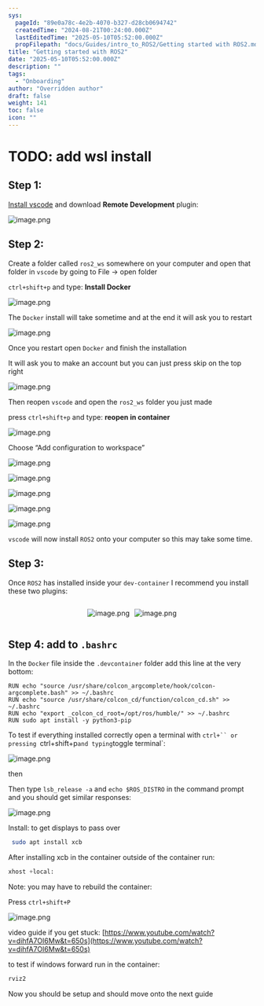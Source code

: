 ```yaml
---
sys:
  pageId: "89e0a78c-4e2b-4070-b327-d28cb0694742"
  createdTime: "2024-08-21T00:24:00.000Z"
  lastEditedTime: "2025-05-10T05:52:00.000Z"
  propFilepath: "docs/Guides/intro_to_ROS2/Getting started with ROS2.md"
title: "Getting started with ROS2"
date: "2025-05-10T05:52:00.000Z"
description: ""
tags:
  - "Onboarding"
author: "Overridden author"
draft: false
weight: 141
toc: false
icon: ""
---
```


# TODO: add wsl install

## Step 1:

[Install vscode](https://code.visualstudio.com/download) and download **Remote Development** plugin:

![image.png](https://prod-files-secure.s3.us-west-2.amazonaws.com/d518164a-d88e-44d1-a4ee-3adb3bd8bce0/efb52993-1881-4a40-b95e-6f020334f022/image.png?X-Amz-Algorithm=AWS4-HMAC-SHA256&X-Amz-Content-Sha256=UNSIGNED-PAYLOAD&X-Amz-Credential=ASIAZI2LB4662YE4ADS5%2F20250612%2Fus-west-2%2Fs3%2Faws4_request&X-Amz-Date=20250612T050956Z&X-Amz-Expires=3600&X-Amz-Security-Token=IQoJb3JpZ2luX2VjEAwaCXVzLXdlc3QtMiJHMEUCIQCJPdtJLM%2BIspAufzfpi%2FMYmvHGorCqa%2FKepruf%2Fw5eogIgAbMh%2BYRwJV6VKIkKF68kx4jVuxs7rTn6OzCeXKkb5XgqiAQI5P%2F%2F%2F%2F%2F%2F%2F%2F%2F%2FARAAGgw2Mzc0MjMxODM4MDUiDIqCHLjjA0QeXCOoHircA1tTrcPbdTlcRoV3EclV2nWHzm6jp%2B7l4AyHhXNSDKv%2FVWu6QtzDa752z2jnHfGpORRQgOGBgPYHxnNnC01HmRqlXGNSZqFgqE0uyouuzri4EbQPRtbnAnTfX%2BS2QtceWgYNTwxZkndeM7YJLd4oyhYU3Bpd53DIdvDknxO7FFufN1RvMTymYGDC0iD8UNxhdtRROq6wg6RBDlVMKCaWFCo8IO7q5lynqs51qWDC0X1ARiNkerFRblpOcpN4zaBuELAUtV5i6W7dV94TIlN%2FGrdCu%2BxtO%2BdKOBiZY7%2BaHtvKrEnKza9EOSCwYNoXsP%2Bn6jQpf2TgRdrf4NFJR5sIFIau6m1erIksvjr4EQTYvAYPugWtLZBWlWZmjfFnlB%2BjHcpnRCfNYFv4%2Fgp9yRcmmxuZU6M3rjJS8nvz83DrzT1Wb0FBkLyf4PNW8Ebwc2PGHJ3H9QljSYxuuqFPtvTTU1gg3N7Zrqh%2BSy7HIgMi8YcEg1MSUK%2Fh3laspR%2FpdBHmDAc4iSUWhyUSIIqAv6crS%2BV%2BkAtzeqhaG4%2Fukkziqf1QwewVNvtrvMNdPjFV3ugAumxp%2Fr0eeRpK5gZA8aOmg8KBG6JV4koAKAdErGpJV%2B364mKA1PRxVr8mNz7eMISUqcIGOqUBPF1TufudMrEi%2BgSg27fpoU8oiolyC0fV2wO3GA%2Bc%2BGEESkZtO6G7xaEfUgLDFZ5EUmrvxBCP5SuWHaeLHX9kHA7tCbmk86dFhXOPOVPQVv1zPDQ7DBgor%2BNeuiV5ljqdP4Glk484ya%2B2tOJPdap9IV8GrE%2B%2BGyqf63reykKiwwDinn97fRe2gM3427N4pTMsXhRN12iBBLp68m%2F4s7zw8fJwfrh8&X-Amz-Signature=469cb7f81026ecd99366a09e0800a5d0384bb4ad0f8cab44ff06bfbe68541ad0&X-Amz-SignedHeaders=host&x-amz-checksum-mode=ENABLED&x-id=GetObject)

## Step 2:

Create a folder called `ros2_ws` somewhere on your computer and open that folder in `vscode` by going to File → open folder 

`ctrl+shift+p` and type: **Install Docker**

![image.png](https://prod-files-secure.s3.us-west-2.amazonaws.com/d518164a-d88e-44d1-a4ee-3adb3bd8bce0/2269dc0e-1cd5-47ff-bceb-c04ad9b2eab0/image.png?X-Amz-Algorithm=AWS4-HMAC-SHA256&X-Amz-Content-Sha256=UNSIGNED-PAYLOAD&X-Amz-Credential=ASIAZI2LB4662YE4ADS5%2F20250612%2Fus-west-2%2Fs3%2Faws4_request&X-Amz-Date=20250612T050956Z&X-Amz-Expires=3600&X-Amz-Security-Token=IQoJb3JpZ2luX2VjEAwaCXVzLXdlc3QtMiJHMEUCIQCJPdtJLM%2BIspAufzfpi%2FMYmvHGorCqa%2FKepruf%2Fw5eogIgAbMh%2BYRwJV6VKIkKF68kx4jVuxs7rTn6OzCeXKkb5XgqiAQI5P%2F%2F%2F%2F%2F%2F%2F%2F%2F%2FARAAGgw2Mzc0MjMxODM4MDUiDIqCHLjjA0QeXCOoHircA1tTrcPbdTlcRoV3EclV2nWHzm6jp%2B7l4AyHhXNSDKv%2FVWu6QtzDa752z2jnHfGpORRQgOGBgPYHxnNnC01HmRqlXGNSZqFgqE0uyouuzri4EbQPRtbnAnTfX%2BS2QtceWgYNTwxZkndeM7YJLd4oyhYU3Bpd53DIdvDknxO7FFufN1RvMTymYGDC0iD8UNxhdtRROq6wg6RBDlVMKCaWFCo8IO7q5lynqs51qWDC0X1ARiNkerFRblpOcpN4zaBuELAUtV5i6W7dV94TIlN%2FGrdCu%2BxtO%2BdKOBiZY7%2BaHtvKrEnKza9EOSCwYNoXsP%2Bn6jQpf2TgRdrf4NFJR5sIFIau6m1erIksvjr4EQTYvAYPugWtLZBWlWZmjfFnlB%2BjHcpnRCfNYFv4%2Fgp9yRcmmxuZU6M3rjJS8nvz83DrzT1Wb0FBkLyf4PNW8Ebwc2PGHJ3H9QljSYxuuqFPtvTTU1gg3N7Zrqh%2BSy7HIgMi8YcEg1MSUK%2Fh3laspR%2FpdBHmDAc4iSUWhyUSIIqAv6crS%2BV%2BkAtzeqhaG4%2Fukkziqf1QwewVNvtrvMNdPjFV3ugAumxp%2Fr0eeRpK5gZA8aOmg8KBG6JV4koAKAdErGpJV%2B364mKA1PRxVr8mNz7eMISUqcIGOqUBPF1TufudMrEi%2BgSg27fpoU8oiolyC0fV2wO3GA%2Bc%2BGEESkZtO6G7xaEfUgLDFZ5EUmrvxBCP5SuWHaeLHX9kHA7tCbmk86dFhXOPOVPQVv1zPDQ7DBgor%2BNeuiV5ljqdP4Glk484ya%2B2tOJPdap9IV8GrE%2B%2BGyqf63reykKiwwDinn97fRe2gM3427N4pTMsXhRN12iBBLp68m%2F4s7zw8fJwfrh8&X-Amz-Signature=a08442d2f3ab6e68ef0f57d9ae1ffc98d68b00fb6242e7712bb544d617e5a866&X-Amz-SignedHeaders=host&x-amz-checksum-mode=ENABLED&x-id=GetObject)

The `Docker` install will take sometime and at the end it will ask you to restart

![image.png](https://prod-files-secure.s3.us-west-2.amazonaws.com/d518164a-d88e-44d1-a4ee-3adb3bd8bce0/ed233f78-be33-4b1f-b89c-9c346c0e961e/image.png?X-Amz-Algorithm=AWS4-HMAC-SHA256&X-Amz-Content-Sha256=UNSIGNED-PAYLOAD&X-Amz-Credential=ASIAZI2LB4662YE4ADS5%2F20250612%2Fus-west-2%2Fs3%2Faws4_request&X-Amz-Date=20250612T050956Z&X-Amz-Expires=3600&X-Amz-Security-Token=IQoJb3JpZ2luX2VjEAwaCXVzLXdlc3QtMiJHMEUCIQCJPdtJLM%2BIspAufzfpi%2FMYmvHGorCqa%2FKepruf%2Fw5eogIgAbMh%2BYRwJV6VKIkKF68kx4jVuxs7rTn6OzCeXKkb5XgqiAQI5P%2F%2F%2F%2F%2F%2F%2F%2F%2F%2FARAAGgw2Mzc0MjMxODM4MDUiDIqCHLjjA0QeXCOoHircA1tTrcPbdTlcRoV3EclV2nWHzm6jp%2B7l4AyHhXNSDKv%2FVWu6QtzDa752z2jnHfGpORRQgOGBgPYHxnNnC01HmRqlXGNSZqFgqE0uyouuzri4EbQPRtbnAnTfX%2BS2QtceWgYNTwxZkndeM7YJLd4oyhYU3Bpd53DIdvDknxO7FFufN1RvMTymYGDC0iD8UNxhdtRROq6wg6RBDlVMKCaWFCo8IO7q5lynqs51qWDC0X1ARiNkerFRblpOcpN4zaBuELAUtV5i6W7dV94TIlN%2FGrdCu%2BxtO%2BdKOBiZY7%2BaHtvKrEnKza9EOSCwYNoXsP%2Bn6jQpf2TgRdrf4NFJR5sIFIau6m1erIksvjr4EQTYvAYPugWtLZBWlWZmjfFnlB%2BjHcpnRCfNYFv4%2Fgp9yRcmmxuZU6M3rjJS8nvz83DrzT1Wb0FBkLyf4PNW8Ebwc2PGHJ3H9QljSYxuuqFPtvTTU1gg3N7Zrqh%2BSy7HIgMi8YcEg1MSUK%2Fh3laspR%2FpdBHmDAc4iSUWhyUSIIqAv6crS%2BV%2BkAtzeqhaG4%2Fukkziqf1QwewVNvtrvMNdPjFV3ugAumxp%2Fr0eeRpK5gZA8aOmg8KBG6JV4koAKAdErGpJV%2B364mKA1PRxVr8mNz7eMISUqcIGOqUBPF1TufudMrEi%2BgSg27fpoU8oiolyC0fV2wO3GA%2Bc%2BGEESkZtO6G7xaEfUgLDFZ5EUmrvxBCP5SuWHaeLHX9kHA7tCbmk86dFhXOPOVPQVv1zPDQ7DBgor%2BNeuiV5ljqdP4Glk484ya%2B2tOJPdap9IV8GrE%2B%2BGyqf63reykKiwwDinn97fRe2gM3427N4pTMsXhRN12iBBLp68m%2F4s7zw8fJwfrh8&X-Amz-Signature=194c72557f16e06d09697e50fac09e46ee4c8991e175063bec44936a14a68996&X-Amz-SignedHeaders=host&x-amz-checksum-mode=ENABLED&x-id=GetObject)

Once you restart open `Docker` and finish the installation

It will ask you to make an account but you can just press skip on the top right

![image.png](https://prod-files-secure.s3.us-west-2.amazonaws.com/d518164a-d88e-44d1-a4ee-3adb3bd8bce0/21010ad9-1659-4fd9-9f59-9932a09b2a3d/image.png?X-Amz-Algorithm=AWS4-HMAC-SHA256&X-Amz-Content-Sha256=UNSIGNED-PAYLOAD&X-Amz-Credential=ASIAZI2LB4662YE4ADS5%2F20250612%2Fus-west-2%2Fs3%2Faws4_request&X-Amz-Date=20250612T050956Z&X-Amz-Expires=3600&X-Amz-Security-Token=IQoJb3JpZ2luX2VjEAwaCXVzLXdlc3QtMiJHMEUCIQCJPdtJLM%2BIspAufzfpi%2FMYmvHGorCqa%2FKepruf%2Fw5eogIgAbMh%2BYRwJV6VKIkKF68kx4jVuxs7rTn6OzCeXKkb5XgqiAQI5P%2F%2F%2F%2F%2F%2F%2F%2F%2F%2FARAAGgw2Mzc0MjMxODM4MDUiDIqCHLjjA0QeXCOoHircA1tTrcPbdTlcRoV3EclV2nWHzm6jp%2B7l4AyHhXNSDKv%2FVWu6QtzDa752z2jnHfGpORRQgOGBgPYHxnNnC01HmRqlXGNSZqFgqE0uyouuzri4EbQPRtbnAnTfX%2BS2QtceWgYNTwxZkndeM7YJLd4oyhYU3Bpd53DIdvDknxO7FFufN1RvMTymYGDC0iD8UNxhdtRROq6wg6RBDlVMKCaWFCo8IO7q5lynqs51qWDC0X1ARiNkerFRblpOcpN4zaBuELAUtV5i6W7dV94TIlN%2FGrdCu%2BxtO%2BdKOBiZY7%2BaHtvKrEnKza9EOSCwYNoXsP%2Bn6jQpf2TgRdrf4NFJR5sIFIau6m1erIksvjr4EQTYvAYPugWtLZBWlWZmjfFnlB%2BjHcpnRCfNYFv4%2Fgp9yRcmmxuZU6M3rjJS8nvz83DrzT1Wb0FBkLyf4PNW8Ebwc2PGHJ3H9QljSYxuuqFPtvTTU1gg3N7Zrqh%2BSy7HIgMi8YcEg1MSUK%2Fh3laspR%2FpdBHmDAc4iSUWhyUSIIqAv6crS%2BV%2BkAtzeqhaG4%2Fukkziqf1QwewVNvtrvMNdPjFV3ugAumxp%2Fr0eeRpK5gZA8aOmg8KBG6JV4koAKAdErGpJV%2B364mKA1PRxVr8mNz7eMISUqcIGOqUBPF1TufudMrEi%2BgSg27fpoU8oiolyC0fV2wO3GA%2Bc%2BGEESkZtO6G7xaEfUgLDFZ5EUmrvxBCP5SuWHaeLHX9kHA7tCbmk86dFhXOPOVPQVv1zPDQ7DBgor%2BNeuiV5ljqdP4Glk484ya%2B2tOJPdap9IV8GrE%2B%2BGyqf63reykKiwwDinn97fRe2gM3427N4pTMsXhRN12iBBLp68m%2F4s7zw8fJwfrh8&X-Amz-Signature=ba177019424130d37b2c3ae1aff5800478695c0cd43fc59c899c8bc0b8ffc040&X-Amz-SignedHeaders=host&x-amz-checksum-mode=ENABLED&x-id=GetObject)

Then reopen `vscode` and open the `ros2_ws` folder you just made

press `ctrl+shift+p` and type: **reopen in container**

![image.png](https://prod-files-secure.s3.us-west-2.amazonaws.com/d518164a-d88e-44d1-a4ee-3adb3bd8bce0/4e93b8c2-41ad-488c-8095-c74205196118/image.png?X-Amz-Algorithm=AWS4-HMAC-SHA256&X-Amz-Content-Sha256=UNSIGNED-PAYLOAD&X-Amz-Credential=ASIAZI2LB4662YE4ADS5%2F20250612%2Fus-west-2%2Fs3%2Faws4_request&X-Amz-Date=20250612T050956Z&X-Amz-Expires=3600&X-Amz-Security-Token=IQoJb3JpZ2luX2VjEAwaCXVzLXdlc3QtMiJHMEUCIQCJPdtJLM%2BIspAufzfpi%2FMYmvHGorCqa%2FKepruf%2Fw5eogIgAbMh%2BYRwJV6VKIkKF68kx4jVuxs7rTn6OzCeXKkb5XgqiAQI5P%2F%2F%2F%2F%2F%2F%2F%2F%2F%2FARAAGgw2Mzc0MjMxODM4MDUiDIqCHLjjA0QeXCOoHircA1tTrcPbdTlcRoV3EclV2nWHzm6jp%2B7l4AyHhXNSDKv%2FVWu6QtzDa752z2jnHfGpORRQgOGBgPYHxnNnC01HmRqlXGNSZqFgqE0uyouuzri4EbQPRtbnAnTfX%2BS2QtceWgYNTwxZkndeM7YJLd4oyhYU3Bpd53DIdvDknxO7FFufN1RvMTymYGDC0iD8UNxhdtRROq6wg6RBDlVMKCaWFCo8IO7q5lynqs51qWDC0X1ARiNkerFRblpOcpN4zaBuELAUtV5i6W7dV94TIlN%2FGrdCu%2BxtO%2BdKOBiZY7%2BaHtvKrEnKza9EOSCwYNoXsP%2Bn6jQpf2TgRdrf4NFJR5sIFIau6m1erIksvjr4EQTYvAYPugWtLZBWlWZmjfFnlB%2BjHcpnRCfNYFv4%2Fgp9yRcmmxuZU6M3rjJS8nvz83DrzT1Wb0FBkLyf4PNW8Ebwc2PGHJ3H9QljSYxuuqFPtvTTU1gg3N7Zrqh%2BSy7HIgMi8YcEg1MSUK%2Fh3laspR%2FpdBHmDAc4iSUWhyUSIIqAv6crS%2BV%2BkAtzeqhaG4%2Fukkziqf1QwewVNvtrvMNdPjFV3ugAumxp%2Fr0eeRpK5gZA8aOmg8KBG6JV4koAKAdErGpJV%2B364mKA1PRxVr8mNz7eMISUqcIGOqUBPF1TufudMrEi%2BgSg27fpoU8oiolyC0fV2wO3GA%2Bc%2BGEESkZtO6G7xaEfUgLDFZ5EUmrvxBCP5SuWHaeLHX9kHA7tCbmk86dFhXOPOVPQVv1zPDQ7DBgor%2BNeuiV5ljqdP4Glk484ya%2B2tOJPdap9IV8GrE%2B%2BGyqf63reykKiwwDinn97fRe2gM3427N4pTMsXhRN12iBBLp68m%2F4s7zw8fJwfrh8&X-Amz-Signature=81d72c6931755d8c40179e9f5b0fc82652091e889104b8b2a20bd9ae127bfad5&X-Amz-SignedHeaders=host&x-amz-checksum-mode=ENABLED&x-id=GetObject)

Choose “Add configuration to workspace”

![image.png](https://prod-files-secure.s3.us-west-2.amazonaws.com/d518164a-d88e-44d1-a4ee-3adb3bd8bce0/9560b282-5060-4989-ba37-97e7b2c22476/image.png?X-Amz-Algorithm=AWS4-HMAC-SHA256&X-Amz-Content-Sha256=UNSIGNED-PAYLOAD&X-Amz-Credential=ASIAZI2LB4662YE4ADS5%2F20250612%2Fus-west-2%2Fs3%2Faws4_request&X-Amz-Date=20250612T050956Z&X-Amz-Expires=3600&X-Amz-Security-Token=IQoJb3JpZ2luX2VjEAwaCXVzLXdlc3QtMiJHMEUCIQCJPdtJLM%2BIspAufzfpi%2FMYmvHGorCqa%2FKepruf%2Fw5eogIgAbMh%2BYRwJV6VKIkKF68kx4jVuxs7rTn6OzCeXKkb5XgqiAQI5P%2F%2F%2F%2F%2F%2F%2F%2F%2F%2FARAAGgw2Mzc0MjMxODM4MDUiDIqCHLjjA0QeXCOoHircA1tTrcPbdTlcRoV3EclV2nWHzm6jp%2B7l4AyHhXNSDKv%2FVWu6QtzDa752z2jnHfGpORRQgOGBgPYHxnNnC01HmRqlXGNSZqFgqE0uyouuzri4EbQPRtbnAnTfX%2BS2QtceWgYNTwxZkndeM7YJLd4oyhYU3Bpd53DIdvDknxO7FFufN1RvMTymYGDC0iD8UNxhdtRROq6wg6RBDlVMKCaWFCo8IO7q5lynqs51qWDC0X1ARiNkerFRblpOcpN4zaBuELAUtV5i6W7dV94TIlN%2FGrdCu%2BxtO%2BdKOBiZY7%2BaHtvKrEnKza9EOSCwYNoXsP%2Bn6jQpf2TgRdrf4NFJR5sIFIau6m1erIksvjr4EQTYvAYPugWtLZBWlWZmjfFnlB%2BjHcpnRCfNYFv4%2Fgp9yRcmmxuZU6M3rjJS8nvz83DrzT1Wb0FBkLyf4PNW8Ebwc2PGHJ3H9QljSYxuuqFPtvTTU1gg3N7Zrqh%2BSy7HIgMi8YcEg1MSUK%2Fh3laspR%2FpdBHmDAc4iSUWhyUSIIqAv6crS%2BV%2BkAtzeqhaG4%2Fukkziqf1QwewVNvtrvMNdPjFV3ugAumxp%2Fr0eeRpK5gZA8aOmg8KBG6JV4koAKAdErGpJV%2B364mKA1PRxVr8mNz7eMISUqcIGOqUBPF1TufudMrEi%2BgSg27fpoU8oiolyC0fV2wO3GA%2Bc%2BGEESkZtO6G7xaEfUgLDFZ5EUmrvxBCP5SuWHaeLHX9kHA7tCbmk86dFhXOPOVPQVv1zPDQ7DBgor%2BNeuiV5ljqdP4Glk484ya%2B2tOJPdap9IV8GrE%2B%2BGyqf63reykKiwwDinn97fRe2gM3427N4pTMsXhRN12iBBLp68m%2F4s7zw8fJwfrh8&X-Amz-Signature=40698e68f5c46b52dcdd77a001809bba68a34ba0ad4289bd3275975a1e6fde02&X-Amz-SignedHeaders=host&x-amz-checksum-mode=ENABLED&x-id=GetObject)

![image.png](https://prod-files-secure.s3.us-west-2.amazonaws.com/d518164a-d88e-44d1-a4ee-3adb3bd8bce0/2ee63f81-886b-48e8-a553-dc6e5eac99e4/image.png?X-Amz-Algorithm=AWS4-HMAC-SHA256&X-Amz-Content-Sha256=UNSIGNED-PAYLOAD&X-Amz-Credential=ASIAZI2LB4662YE4ADS5%2F20250612%2Fus-west-2%2Fs3%2Faws4_request&X-Amz-Date=20250612T050956Z&X-Amz-Expires=3600&X-Amz-Security-Token=IQoJb3JpZ2luX2VjEAwaCXVzLXdlc3QtMiJHMEUCIQCJPdtJLM%2BIspAufzfpi%2FMYmvHGorCqa%2FKepruf%2Fw5eogIgAbMh%2BYRwJV6VKIkKF68kx4jVuxs7rTn6OzCeXKkb5XgqiAQI5P%2F%2F%2F%2F%2F%2F%2F%2F%2F%2FARAAGgw2Mzc0MjMxODM4MDUiDIqCHLjjA0QeXCOoHircA1tTrcPbdTlcRoV3EclV2nWHzm6jp%2B7l4AyHhXNSDKv%2FVWu6QtzDa752z2jnHfGpORRQgOGBgPYHxnNnC01HmRqlXGNSZqFgqE0uyouuzri4EbQPRtbnAnTfX%2BS2QtceWgYNTwxZkndeM7YJLd4oyhYU3Bpd53DIdvDknxO7FFufN1RvMTymYGDC0iD8UNxhdtRROq6wg6RBDlVMKCaWFCo8IO7q5lynqs51qWDC0X1ARiNkerFRblpOcpN4zaBuELAUtV5i6W7dV94TIlN%2FGrdCu%2BxtO%2BdKOBiZY7%2BaHtvKrEnKza9EOSCwYNoXsP%2Bn6jQpf2TgRdrf4NFJR5sIFIau6m1erIksvjr4EQTYvAYPugWtLZBWlWZmjfFnlB%2BjHcpnRCfNYFv4%2Fgp9yRcmmxuZU6M3rjJS8nvz83DrzT1Wb0FBkLyf4PNW8Ebwc2PGHJ3H9QljSYxuuqFPtvTTU1gg3N7Zrqh%2BSy7HIgMi8YcEg1MSUK%2Fh3laspR%2FpdBHmDAc4iSUWhyUSIIqAv6crS%2BV%2BkAtzeqhaG4%2Fukkziqf1QwewVNvtrvMNdPjFV3ugAumxp%2Fr0eeRpK5gZA8aOmg8KBG6JV4koAKAdErGpJV%2B364mKA1PRxVr8mNz7eMISUqcIGOqUBPF1TufudMrEi%2BgSg27fpoU8oiolyC0fV2wO3GA%2Bc%2BGEESkZtO6G7xaEfUgLDFZ5EUmrvxBCP5SuWHaeLHX9kHA7tCbmk86dFhXOPOVPQVv1zPDQ7DBgor%2BNeuiV5ljqdP4Glk484ya%2B2tOJPdap9IV8GrE%2B%2BGyqf63reykKiwwDinn97fRe2gM3427N4pTMsXhRN12iBBLp68m%2F4s7zw8fJwfrh8&X-Amz-Signature=f48de8f9e01a0ebcca843da75d81fcdc38a5c819fb79878541cb7677421ed216&X-Amz-SignedHeaders=host&x-amz-checksum-mode=ENABLED&x-id=GetObject)

![image.png](https://prod-files-secure.s3.us-west-2.amazonaws.com/d518164a-d88e-44d1-a4ee-3adb3bd8bce0/ae1580b2-b048-407e-aed9-b584224a7a04/image.png?X-Amz-Algorithm=AWS4-HMAC-SHA256&X-Amz-Content-Sha256=UNSIGNED-PAYLOAD&X-Amz-Credential=ASIAZI2LB4662YE4ADS5%2F20250612%2Fus-west-2%2Fs3%2Faws4_request&X-Amz-Date=20250612T050956Z&X-Amz-Expires=3600&X-Amz-Security-Token=IQoJb3JpZ2luX2VjEAwaCXVzLXdlc3QtMiJHMEUCIQCJPdtJLM%2BIspAufzfpi%2FMYmvHGorCqa%2FKepruf%2Fw5eogIgAbMh%2BYRwJV6VKIkKF68kx4jVuxs7rTn6OzCeXKkb5XgqiAQI5P%2F%2F%2F%2F%2F%2F%2F%2F%2F%2FARAAGgw2Mzc0MjMxODM4MDUiDIqCHLjjA0QeXCOoHircA1tTrcPbdTlcRoV3EclV2nWHzm6jp%2B7l4AyHhXNSDKv%2FVWu6QtzDa752z2jnHfGpORRQgOGBgPYHxnNnC01HmRqlXGNSZqFgqE0uyouuzri4EbQPRtbnAnTfX%2BS2QtceWgYNTwxZkndeM7YJLd4oyhYU3Bpd53DIdvDknxO7FFufN1RvMTymYGDC0iD8UNxhdtRROq6wg6RBDlVMKCaWFCo8IO7q5lynqs51qWDC0X1ARiNkerFRblpOcpN4zaBuELAUtV5i6W7dV94TIlN%2FGrdCu%2BxtO%2BdKOBiZY7%2BaHtvKrEnKza9EOSCwYNoXsP%2Bn6jQpf2TgRdrf4NFJR5sIFIau6m1erIksvjr4EQTYvAYPugWtLZBWlWZmjfFnlB%2BjHcpnRCfNYFv4%2Fgp9yRcmmxuZU6M3rjJS8nvz83DrzT1Wb0FBkLyf4PNW8Ebwc2PGHJ3H9QljSYxuuqFPtvTTU1gg3N7Zrqh%2BSy7HIgMi8YcEg1MSUK%2Fh3laspR%2FpdBHmDAc4iSUWhyUSIIqAv6crS%2BV%2BkAtzeqhaG4%2Fukkziqf1QwewVNvtrvMNdPjFV3ugAumxp%2Fr0eeRpK5gZA8aOmg8KBG6JV4koAKAdErGpJV%2B364mKA1PRxVr8mNz7eMISUqcIGOqUBPF1TufudMrEi%2BgSg27fpoU8oiolyC0fV2wO3GA%2Bc%2BGEESkZtO6G7xaEfUgLDFZ5EUmrvxBCP5SuWHaeLHX9kHA7tCbmk86dFhXOPOVPQVv1zPDQ7DBgor%2BNeuiV5ljqdP4Glk484ya%2B2tOJPdap9IV8GrE%2B%2BGyqf63reykKiwwDinn97fRe2gM3427N4pTMsXhRN12iBBLp68m%2F4s7zw8fJwfrh8&X-Amz-Signature=4a91c61d3bd287795388b0b96e69c721dcc4f835bd0210b54e9934c2440a4f37&X-Amz-SignedHeaders=host&x-amz-checksum-mode=ENABLED&x-id=GetObject)

![image.png](https://prod-files-secure.s3.us-west-2.amazonaws.com/d518164a-d88e-44d1-a4ee-3adb3bd8bce0/53255b28-f75e-430f-b9e3-c0ac8577e42b/image.png?X-Amz-Algorithm=AWS4-HMAC-SHA256&X-Amz-Content-Sha256=UNSIGNED-PAYLOAD&X-Amz-Credential=ASIAZI2LB4662YE4ADS5%2F20250612%2Fus-west-2%2Fs3%2Faws4_request&X-Amz-Date=20250612T050956Z&X-Amz-Expires=3600&X-Amz-Security-Token=IQoJb3JpZ2luX2VjEAwaCXVzLXdlc3QtMiJHMEUCIQCJPdtJLM%2BIspAufzfpi%2FMYmvHGorCqa%2FKepruf%2Fw5eogIgAbMh%2BYRwJV6VKIkKF68kx4jVuxs7rTn6OzCeXKkb5XgqiAQI5P%2F%2F%2F%2F%2F%2F%2F%2F%2F%2FARAAGgw2Mzc0MjMxODM4MDUiDIqCHLjjA0QeXCOoHircA1tTrcPbdTlcRoV3EclV2nWHzm6jp%2B7l4AyHhXNSDKv%2FVWu6QtzDa752z2jnHfGpORRQgOGBgPYHxnNnC01HmRqlXGNSZqFgqE0uyouuzri4EbQPRtbnAnTfX%2BS2QtceWgYNTwxZkndeM7YJLd4oyhYU3Bpd53DIdvDknxO7FFufN1RvMTymYGDC0iD8UNxhdtRROq6wg6RBDlVMKCaWFCo8IO7q5lynqs51qWDC0X1ARiNkerFRblpOcpN4zaBuELAUtV5i6W7dV94TIlN%2FGrdCu%2BxtO%2BdKOBiZY7%2BaHtvKrEnKza9EOSCwYNoXsP%2Bn6jQpf2TgRdrf4NFJR5sIFIau6m1erIksvjr4EQTYvAYPugWtLZBWlWZmjfFnlB%2BjHcpnRCfNYFv4%2Fgp9yRcmmxuZU6M3rjJS8nvz83DrzT1Wb0FBkLyf4PNW8Ebwc2PGHJ3H9QljSYxuuqFPtvTTU1gg3N7Zrqh%2BSy7HIgMi8YcEg1MSUK%2Fh3laspR%2FpdBHmDAc4iSUWhyUSIIqAv6crS%2BV%2BkAtzeqhaG4%2Fukkziqf1QwewVNvtrvMNdPjFV3ugAumxp%2Fr0eeRpK5gZA8aOmg8KBG6JV4koAKAdErGpJV%2B364mKA1PRxVr8mNz7eMISUqcIGOqUBPF1TufudMrEi%2BgSg27fpoU8oiolyC0fV2wO3GA%2Bc%2BGEESkZtO6G7xaEfUgLDFZ5EUmrvxBCP5SuWHaeLHX9kHA7tCbmk86dFhXOPOVPQVv1zPDQ7DBgor%2BNeuiV5ljqdP4Glk484ya%2B2tOJPdap9IV8GrE%2B%2BGyqf63reykKiwwDinn97fRe2gM3427N4pTMsXhRN12iBBLp68m%2F4s7zw8fJwfrh8&X-Amz-Signature=914c8703e3fe7e8c825bbd5fdbcaccb7cc0b7bf31f8fe08132dd969b00728e0a&X-Amz-SignedHeaders=host&x-amz-checksum-mode=ENABLED&x-id=GetObject)

![image.png](https://prod-files-secure.s3.us-west-2.amazonaws.com/d518164a-d88e-44d1-a4ee-3adb3bd8bce0/7c562767-5af9-4ffb-97d1-327bcdf4ee00/image.png?X-Amz-Algorithm=AWS4-HMAC-SHA256&X-Amz-Content-Sha256=UNSIGNED-PAYLOAD&X-Amz-Credential=ASIAZI2LB4662YE4ADS5%2F20250612%2Fus-west-2%2Fs3%2Faws4_request&X-Amz-Date=20250612T050956Z&X-Amz-Expires=3600&X-Amz-Security-Token=IQoJb3JpZ2luX2VjEAwaCXVzLXdlc3QtMiJHMEUCIQCJPdtJLM%2BIspAufzfpi%2FMYmvHGorCqa%2FKepruf%2Fw5eogIgAbMh%2BYRwJV6VKIkKF68kx4jVuxs7rTn6OzCeXKkb5XgqiAQI5P%2F%2F%2F%2F%2F%2F%2F%2F%2F%2FARAAGgw2Mzc0MjMxODM4MDUiDIqCHLjjA0QeXCOoHircA1tTrcPbdTlcRoV3EclV2nWHzm6jp%2B7l4AyHhXNSDKv%2FVWu6QtzDa752z2jnHfGpORRQgOGBgPYHxnNnC01HmRqlXGNSZqFgqE0uyouuzri4EbQPRtbnAnTfX%2BS2QtceWgYNTwxZkndeM7YJLd4oyhYU3Bpd53DIdvDknxO7FFufN1RvMTymYGDC0iD8UNxhdtRROq6wg6RBDlVMKCaWFCo8IO7q5lynqs51qWDC0X1ARiNkerFRblpOcpN4zaBuELAUtV5i6W7dV94TIlN%2FGrdCu%2BxtO%2BdKOBiZY7%2BaHtvKrEnKza9EOSCwYNoXsP%2Bn6jQpf2TgRdrf4NFJR5sIFIau6m1erIksvjr4EQTYvAYPugWtLZBWlWZmjfFnlB%2BjHcpnRCfNYFv4%2Fgp9yRcmmxuZU6M3rjJS8nvz83DrzT1Wb0FBkLyf4PNW8Ebwc2PGHJ3H9QljSYxuuqFPtvTTU1gg3N7Zrqh%2BSy7HIgMi8YcEg1MSUK%2Fh3laspR%2FpdBHmDAc4iSUWhyUSIIqAv6crS%2BV%2BkAtzeqhaG4%2Fukkziqf1QwewVNvtrvMNdPjFV3ugAumxp%2Fr0eeRpK5gZA8aOmg8KBG6JV4koAKAdErGpJV%2B364mKA1PRxVr8mNz7eMISUqcIGOqUBPF1TufudMrEi%2BgSg27fpoU8oiolyC0fV2wO3GA%2Bc%2BGEESkZtO6G7xaEfUgLDFZ5EUmrvxBCP5SuWHaeLHX9kHA7tCbmk86dFhXOPOVPQVv1zPDQ7DBgor%2BNeuiV5ljqdP4Glk484ya%2B2tOJPdap9IV8GrE%2B%2BGyqf63reykKiwwDinn97fRe2gM3427N4pTMsXhRN12iBBLp68m%2F4s7zw8fJwfrh8&X-Amz-Signature=c7ae5c05593d8bf19b31491df98baacded02b4d21b20b28987ac33f560e956f3&X-Amz-SignedHeaders=host&x-amz-checksum-mode=ENABLED&x-id=GetObject)

`vscode` will now install `ROS2` onto your computer so this may take some time.

## Step 3:

Once `ROS2` has installed inside your `dev-container` I recommend you install these two plugins:

<div style="display: flex;flex-direction: row; column-gap:10px; max-width: 630px;justify-content: center;">
<div>

![image.png](https://prod-files-secure.s3.us-west-2.amazonaws.com/d518164a-d88e-44d1-a4ee-3adb3bd8bce0/3fc3d550-5a54-4ba1-ba6b-faa01cdb7369/image.png?X-Amz-Algorithm=AWS4-HMAC-SHA256&X-Amz-Content-Sha256=UNSIGNED-PAYLOAD&X-Amz-Credential=ASIAZI2LB4665DW3XYUJ%2F20250612%2Fus-west-2%2Fs3%2Faws4_request&X-Amz-Date=20250612T050959Z&X-Amz-Expires=3600&X-Amz-Security-Token=IQoJb3JpZ2luX2VjEAwaCXVzLXdlc3QtMiJHMEUCIChN55DDH%2BYPSgbNuGLgdMJ37sO6XB7Vim7YHFaUQODwAiEAyK5Lag5eSlJx2j204%2BZjcovZx6fQ%2FDAzygDYw%2FcvK%2FQqiAQI5f%2F%2F%2F%2F%2F%2F%2F%2F%2F%2FARAAGgw2Mzc0MjMxODM4MDUiDDfMX2nCs7npiIaESCrcA0HU3ftO3kDVuxoaBZxA2FOILrFVjiVAjGeVWMTbyraZbEaxH1Y%2F0YF0Tas4Gk6cG3DYhlM6Zuq01%2FOZ%2F2OkhvVsWxclARO3kQYKredAFUJtZDXGSWwPksoKpcYsEg9JOL3anLDqhCBCN0%2F8KK6I2Q3LOno9vs7xV1035tYef2%2F2guRFgWahp8hOAhXbcCrfzoYU2qpyS5o5WJVz8ptYI59qAV%2FzuwKWKV%2Fk%2BVC8UEyu9xOM3bnhEWk04elTeOLHEFxDTueU40kkB1SXgCWd7zoBnI0Sqi50RV1hu7VW9uqpSr0Z2ggGmeQqzq%2B8XucwfhH%2FA6MjTOZoujNau0UsXR0l2zSzATr0CSDMIjmIOGQS0lOkG5ZSf9YDA6QtiOm%2FhdHBgIgqnRFSW%2FQR1iEdqToYJduBk2h2Wv%2BBn1defmNFNNCbtjV38yRpl8%2BXDhHcsccnY%2B0k348hUH80p4xm1hnf0%2B8JnUTcw6pIKrtSO6SKG2fNJKvEH53JRil1v4s2Fzpw6TDQX2nA1XB8w%2FhUJg8GIwvaCVoIpx74etnvyxnVJgv8kypcGNsMJ%2Bw1C0W8zPSuMuMlnS2x7re337iMmqYOyqN17Rmg1BwF4aJQmZyQs42NU02nsn%2FkMpcIMIWUqcIGOqUBj9APq08cAYFA846Pt5XhvtX8V8mf9a9QxjJ8YRTb7pPZTh%2BZknycTZdHg81pHvgt%2F7rPswE3cemk0NZqVIgSdNAPCDLGu6Y1gt7D6s1nRCurPAU1yhtJdS6zBaSbj1TSSlmiH7D4NTAUnQLC7sGAPN%2FF3FkIy842E9%2F4VOEeYnIYWtFb5a%2B98APKDDR9u0r4zn%2FLkieqw3FFhJIcew62rM1wJdcl&X-Amz-Signature=cc719db5dc934ac4f453450cf8cdc2312c4c5bca0300f570ab0e3dcb316a073e&X-Amz-SignedHeaders=host&x-amz-checksum-mode=ENABLED&x-id=GetObject)

</div>
<div>

![image.png](https://prod-files-secure.s3.us-west-2.amazonaws.com/d518164a-d88e-44d1-a4ee-3adb3bd8bce0/d994cc66-13c2-4093-a5a3-f84cf4601a82/image.png?X-Amz-Algorithm=AWS4-HMAC-SHA256&X-Amz-Content-Sha256=UNSIGNED-PAYLOAD&X-Amz-Credential=ASIAZI2LB466RQ4KQCI3%2F20250612%2Fus-west-2%2Fs3%2Faws4_request&X-Amz-Date=20250612T050959Z&X-Amz-Expires=3600&X-Amz-Security-Token=IQoJb3JpZ2luX2VjEAwaCXVzLXdlc3QtMiJHMEUCIERU6p3np%2FLQYPn7cTTQrRyiDNrJmNuh6HaS9AwRmiABAiEA2OgczClJDCiadIcspd8%2B92lv77odmOtEN4beuqYheLAqiAQI5f%2F%2F%2F%2F%2F%2F%2F%2F%2F%2FARAAGgw2Mzc0MjMxODM4MDUiDCIWmB43W%2FLDzKy92ircA9Xi7v2jGnyVV4pUztl61COmTClzmkObRKev5dOXguu3UDf1KgekKLDtLBqqG1ibNxTQ0AIkowAHxdukIb4OcO9wbt5lTGucqJKj%2BX5q%2Flx4pykTqd3QTEOK1oCVfI8GBmiodu20exXXVWqgmW17yy1cMlUHoWABOGu5GxmHwEDUCZTjRNA13LRAA0dOHxrpG5%2Fn0Tr1Ed7TC8%2FMLYMV9H2R%2FWP4hlMpE33hOuJ4xkCX0d%2FHj54%2Fpf4EPaVHmfsVqfh8iSVwgCSmvjyGo5MNSK9dSgG6BzqK5wroe4UmdG%2BCgNXKhrLLRmVAvrFV%2B8HNvO5c5%2Br9JcOC3kGkCYr%2FUaxzuwKwE9096LT7tNv5HeigmplzfZNehQTQN0fysgCS62CyuO9SikpW6JgaZ08rLH7EWOlqUjVQqPtw%2F2Ubo3n9B4HWDVhv5RsXczUKqugwpHEP%2FGU84VV6dxpxYKocKDydit2pJXGcD4DsV1lgUBzIINjGaZMXZD43JWJdpCZ8ImQClmd07LVepw%2Fi4SKVWTp6%2FfLGK7vnd5T0KI8mZxr8jRU%2BxwEbpdV9mTtpPDzELv7U%2BAOWLf4YzRrSyFWUcn37B4581xQgwpDs2ua%2FSVMHrZq0oTJaEgUc2bspMKyUqcIGOqUBPiEo%2BFMaQKU52giP%2FCmO6zI4ryDHGl8HfRdVIkUX8PRqTORpZrSRlXDKMgLfOTfnRbaamIbtdra6Pn15CGk411KiM1Qbn%2FwMzrJCrYX4sgoegjpTCP8XU9MQ6QpnXxEptgRtDXc09FW7SQZpQqLiHiClhAfFjH%2BBv1j5abawrIC6Int7G%2BwDKbfIpzm4KuCJkF6G0OfG1m1fojQQfLXrOMImZqd5&X-Amz-Signature=d078240abc4ff8d9e43c02deed5c3fb9daf64f079276c07bba451cf48217154c&X-Amz-SignedHeaders=host&x-amz-checksum-mode=ENABLED&x-id=GetObject)

</div>
</div>

## Step 4: add to `.bashrc`

In the `Docker` file inside the `.devcontainer` folder add this line at the very bottom: 

```docker
RUN echo "source /usr/share/colcon_argcomplete/hook/colcon-argcomplete.bash" >> ~/.bashrc
RUN echo "source /usr/share/colcon_cd/function/colcon_cd.sh" >> ~/.bashrc
RUN echo "export _colcon_cd_root=/opt/ros/humble/" >> ~/.bashrc
RUN sudo apt install -y python3-pip 
```

To test if everything installed correctly open a terminal with `ctrl+`` or pressing `ctrl+shift+p` and typing `toggle terminal`:

![image.png](https://prod-files-secure.s3.us-west-2.amazonaws.com/d518164a-d88e-44d1-a4ee-3adb3bd8bce0/6a4943d8-b04e-4c02-9a58-775f3384d1a5/image.png?X-Amz-Algorithm=AWS4-HMAC-SHA256&X-Amz-Content-Sha256=UNSIGNED-PAYLOAD&X-Amz-Credential=ASIAZI2LB4662YE4ADS5%2F20250612%2Fus-west-2%2Fs3%2Faws4_request&X-Amz-Date=20250612T050956Z&X-Amz-Expires=3600&X-Amz-Security-Token=IQoJb3JpZ2luX2VjEAwaCXVzLXdlc3QtMiJHMEUCIQCJPdtJLM%2BIspAufzfpi%2FMYmvHGorCqa%2FKepruf%2Fw5eogIgAbMh%2BYRwJV6VKIkKF68kx4jVuxs7rTn6OzCeXKkb5XgqiAQI5P%2F%2F%2F%2F%2F%2F%2F%2F%2F%2FARAAGgw2Mzc0MjMxODM4MDUiDIqCHLjjA0QeXCOoHircA1tTrcPbdTlcRoV3EclV2nWHzm6jp%2B7l4AyHhXNSDKv%2FVWu6QtzDa752z2jnHfGpORRQgOGBgPYHxnNnC01HmRqlXGNSZqFgqE0uyouuzri4EbQPRtbnAnTfX%2BS2QtceWgYNTwxZkndeM7YJLd4oyhYU3Bpd53DIdvDknxO7FFufN1RvMTymYGDC0iD8UNxhdtRROq6wg6RBDlVMKCaWFCo8IO7q5lynqs51qWDC0X1ARiNkerFRblpOcpN4zaBuELAUtV5i6W7dV94TIlN%2FGrdCu%2BxtO%2BdKOBiZY7%2BaHtvKrEnKza9EOSCwYNoXsP%2Bn6jQpf2TgRdrf4NFJR5sIFIau6m1erIksvjr4EQTYvAYPugWtLZBWlWZmjfFnlB%2BjHcpnRCfNYFv4%2Fgp9yRcmmxuZU6M3rjJS8nvz83DrzT1Wb0FBkLyf4PNW8Ebwc2PGHJ3H9QljSYxuuqFPtvTTU1gg3N7Zrqh%2BSy7HIgMi8YcEg1MSUK%2Fh3laspR%2FpdBHmDAc4iSUWhyUSIIqAv6crS%2BV%2BkAtzeqhaG4%2Fukkziqf1QwewVNvtrvMNdPjFV3ugAumxp%2Fr0eeRpK5gZA8aOmg8KBG6JV4koAKAdErGpJV%2B364mKA1PRxVr8mNz7eMISUqcIGOqUBPF1TufudMrEi%2BgSg27fpoU8oiolyC0fV2wO3GA%2Bc%2BGEESkZtO6G7xaEfUgLDFZ5EUmrvxBCP5SuWHaeLHX9kHA7tCbmk86dFhXOPOVPQVv1zPDQ7DBgor%2BNeuiV5ljqdP4Glk484ya%2B2tOJPdap9IV8GrE%2B%2BGyqf63reykKiwwDinn97fRe2gM3427N4pTMsXhRN12iBBLp68m%2F4s7zw8fJwfrh8&X-Amz-Signature=6cee7c992e10991df31ce45224a532213cefde68e1eb2a8a77b5a33658a951d0&X-Amz-SignedHeaders=host&x-amz-checksum-mode=ENABLED&x-id=GetObject)

then 

Then type `lsb_release -a` and `echo $ROS_DISTRO` in the command prompt and you should get similar responses:

![image.png](https://prod-files-secure.s3.us-west-2.amazonaws.com/d518164a-d88e-44d1-a4ee-3adb3bd8bce0/3e635dec-a805-4e85-8b9e-d000e5b71a4e/image.png?X-Amz-Algorithm=AWS4-HMAC-SHA256&X-Amz-Content-Sha256=UNSIGNED-PAYLOAD&X-Amz-Credential=ASIAZI2LB4662YE4ADS5%2F20250612%2Fus-west-2%2Fs3%2Faws4_request&X-Amz-Date=20250612T050956Z&X-Amz-Expires=3600&X-Amz-Security-Token=IQoJb3JpZ2luX2VjEAwaCXVzLXdlc3QtMiJHMEUCIQCJPdtJLM%2BIspAufzfpi%2FMYmvHGorCqa%2FKepruf%2Fw5eogIgAbMh%2BYRwJV6VKIkKF68kx4jVuxs7rTn6OzCeXKkb5XgqiAQI5P%2F%2F%2F%2F%2F%2F%2F%2F%2F%2FARAAGgw2Mzc0MjMxODM4MDUiDIqCHLjjA0QeXCOoHircA1tTrcPbdTlcRoV3EclV2nWHzm6jp%2B7l4AyHhXNSDKv%2FVWu6QtzDa752z2jnHfGpORRQgOGBgPYHxnNnC01HmRqlXGNSZqFgqE0uyouuzri4EbQPRtbnAnTfX%2BS2QtceWgYNTwxZkndeM7YJLd4oyhYU3Bpd53DIdvDknxO7FFufN1RvMTymYGDC0iD8UNxhdtRROq6wg6RBDlVMKCaWFCo8IO7q5lynqs51qWDC0X1ARiNkerFRblpOcpN4zaBuELAUtV5i6W7dV94TIlN%2FGrdCu%2BxtO%2BdKOBiZY7%2BaHtvKrEnKza9EOSCwYNoXsP%2Bn6jQpf2TgRdrf4NFJR5sIFIau6m1erIksvjr4EQTYvAYPugWtLZBWlWZmjfFnlB%2BjHcpnRCfNYFv4%2Fgp9yRcmmxuZU6M3rjJS8nvz83DrzT1Wb0FBkLyf4PNW8Ebwc2PGHJ3H9QljSYxuuqFPtvTTU1gg3N7Zrqh%2BSy7HIgMi8YcEg1MSUK%2Fh3laspR%2FpdBHmDAc4iSUWhyUSIIqAv6crS%2BV%2BkAtzeqhaG4%2Fukkziqf1QwewVNvtrvMNdPjFV3ugAumxp%2Fr0eeRpK5gZA8aOmg8KBG6JV4koAKAdErGpJV%2B364mKA1PRxVr8mNz7eMISUqcIGOqUBPF1TufudMrEi%2BgSg27fpoU8oiolyC0fV2wO3GA%2Bc%2BGEESkZtO6G7xaEfUgLDFZ5EUmrvxBCP5SuWHaeLHX9kHA7tCbmk86dFhXOPOVPQVv1zPDQ7DBgor%2BNeuiV5ljqdP4Glk484ya%2B2tOJPdap9IV8GrE%2B%2BGyqf63reykKiwwDinn97fRe2gM3427N4pTMsXhRN12iBBLp68m%2F4s7zw8fJwfrh8&X-Amz-Signature=5711a0e9dbb99bf04261b966f740145b145397e2cc69dd02a78680936be5e1ab&X-Amz-SignedHeaders=host&x-amz-checksum-mode=ENABLED&x-id=GetObject)

Install:  to get displays to pass over

```bash
 sudo apt install xcb
```

After installing xcb in the container outside of the container run:

```python
xhost +local:
```

Note: you may have to rebuild the container:

Press `ctrl+shift+P`

![image.png](https://prod-files-secure.s3.us-west-2.amazonaws.com/d518164a-d88e-44d1-a4ee-3adb3bd8bce0/6c2be660-2618-4c38-9c26-53554f7a0b7b/image.png?X-Amz-Algorithm=AWS4-HMAC-SHA256&X-Amz-Content-Sha256=UNSIGNED-PAYLOAD&X-Amz-Credential=ASIAZI2LB4662YE4ADS5%2F20250612%2Fus-west-2%2Fs3%2Faws4_request&X-Amz-Date=20250612T050956Z&X-Amz-Expires=3600&X-Amz-Security-Token=IQoJb3JpZ2luX2VjEAwaCXVzLXdlc3QtMiJHMEUCIQCJPdtJLM%2BIspAufzfpi%2FMYmvHGorCqa%2FKepruf%2Fw5eogIgAbMh%2BYRwJV6VKIkKF68kx4jVuxs7rTn6OzCeXKkb5XgqiAQI5P%2F%2F%2F%2F%2F%2F%2F%2F%2F%2FARAAGgw2Mzc0MjMxODM4MDUiDIqCHLjjA0QeXCOoHircA1tTrcPbdTlcRoV3EclV2nWHzm6jp%2B7l4AyHhXNSDKv%2FVWu6QtzDa752z2jnHfGpORRQgOGBgPYHxnNnC01HmRqlXGNSZqFgqE0uyouuzri4EbQPRtbnAnTfX%2BS2QtceWgYNTwxZkndeM7YJLd4oyhYU3Bpd53DIdvDknxO7FFufN1RvMTymYGDC0iD8UNxhdtRROq6wg6RBDlVMKCaWFCo8IO7q5lynqs51qWDC0X1ARiNkerFRblpOcpN4zaBuELAUtV5i6W7dV94TIlN%2FGrdCu%2BxtO%2BdKOBiZY7%2BaHtvKrEnKza9EOSCwYNoXsP%2Bn6jQpf2TgRdrf4NFJR5sIFIau6m1erIksvjr4EQTYvAYPugWtLZBWlWZmjfFnlB%2BjHcpnRCfNYFv4%2Fgp9yRcmmxuZU6M3rjJS8nvz83DrzT1Wb0FBkLyf4PNW8Ebwc2PGHJ3H9QljSYxuuqFPtvTTU1gg3N7Zrqh%2BSy7HIgMi8YcEg1MSUK%2Fh3laspR%2FpdBHmDAc4iSUWhyUSIIqAv6crS%2BV%2BkAtzeqhaG4%2Fukkziqf1QwewVNvtrvMNdPjFV3ugAumxp%2Fr0eeRpK5gZA8aOmg8KBG6JV4koAKAdErGpJV%2B364mKA1PRxVr8mNz7eMISUqcIGOqUBPF1TufudMrEi%2BgSg27fpoU8oiolyC0fV2wO3GA%2Bc%2BGEESkZtO6G7xaEfUgLDFZ5EUmrvxBCP5SuWHaeLHX9kHA7tCbmk86dFhXOPOVPQVv1zPDQ7DBgor%2BNeuiV5ljqdP4Glk484ya%2B2tOJPdap9IV8GrE%2B%2BGyqf63reykKiwwDinn97fRe2gM3427N4pTMsXhRN12iBBLp68m%2F4s7zw8fJwfrh8&X-Amz-Signature=cf8925cce1b88a04c43492959e2549320d2e2de872f01ba123501cdd36aba675&X-Amz-SignedHeaders=host&x-amz-checksum-mode=ENABLED&x-id=GetObject)

video guide if you get stuck: [https://www.youtube.com/watch?v=dihfA7Ol6Mw&t=650s](https://www.youtube.com/watch?v=dihfA7Ol6Mw&t=650s)

to test if windows forward run in the container:

```bash
rviz2
```

Now you should be setup and should move onto the next guide 
